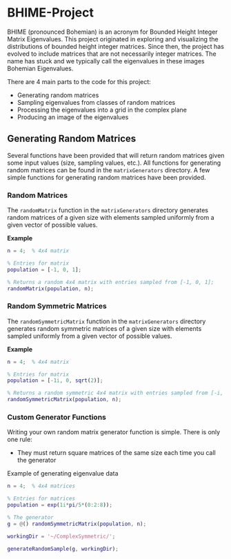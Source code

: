# BHIME-Project

BHIME (pronounced Bohemian) is an acronym for Bounded Height Integer Matrix Eigenvalues. This project originated in exploring and visualizing the distributions of bounded height integer matrices. Since then, the project has evolved to include matrices that are not necessarily integer matrices. The name has stuck and we typically call the eigenvalues in these images Bohemian Eigenvalues.

There are 4 main parts to the code for this project:
- Generating random matrices
- Sampling eigenvalues from classes of random matrices
- Processing the eigenvalues into a grid in the complex plane
- Producing an image of the eigenvalues

## Generating Random Matrices
Several functions have been provided that will return random matrices given some input values (size, sampling values, etc.). All functions for generating random matrices can be found in the `matrixGenerators` directory. A few simple functions for generating random matrices have been provided.

### Random Matrices
The `randomMatrix` function in the `matrixGenerators` directory generates random matrices of a given size with elements sampled uniformly from a given vector of possible values.

__Example__
```matlab
n = 4;  % 4x4 matrix

% Entries for matrix
population = [-1, 0, 1];

% Returns a random 4x4 matrix with entries sampled from [-1, 0, 1];
randomMatrix(population, n);
```

### Random Symmetric Matrices
The `randomSymmetricMatrix` function in the `matrixGenerators` directory generates random symmetric matrices of a given size with elements sampled uniformly from a given vector of possible values.

__Example__
```matlab
n = 4;  % 4x4 matrix

% Entries for matrix
population = [-1i, 0, sqrt(2)];

% Returns a random symmetric 4x4 matrix with entries sampled from [-i, 0, sqrt(2)];
randomSymmetricMatrix(population, n);
```

### Custom Generator Functions
Writing your own random matrix generator function is simple. There is only one rule:
- They must return square matrices of the same size each time you call the generator


Example of generating eigenvalue data
```matlab
n = 4;  % 4x4 matrices

% Entries for matrices
population = exp(1i*pi/5*(0:2:8));

% The generator
g = @() randomSymmetricMatrix(population, n);

workingDir = '~/ComplexSymmetric/';

generateRandomSample(g, workingDir);

```